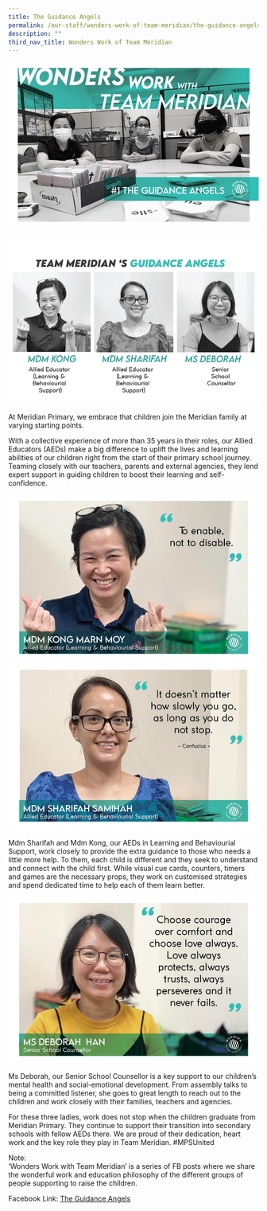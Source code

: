 ```yaml
---
title: The Guidance Angels
permalink: /our-staff/wonders-work-of-team-meridian/the-guidance-angels/
description: ""
third_nav_title: Wonders Work of Team Meridian
---
```

![](/images/Wonder%20Work/Guidance%20Angels%201.jpg)

![](/images/Wonder%20Work/Guidance%20Angels%202.jpg)

<p>At Meridian Primary, we embrace that children join the Meridian family at varying starting points.

With a collective experience of more than 35 years in their roles, our Allied Educators (AEDs) make a big difference to uplift the lives and learning abilities of our children right from the start of their primary school journey. Teaming closely with our teachers, parents and external agencies, they lend expert support in guiding children to boost their learning and self-confidence.</p>

![](/images/Wonder%20Work/Guidance%20Angels%203.jpg)
![](/images/Wonder%20Work/Guidance%20Angels%204.jpg)

<p>Mdm Sharifah and Mdm Kong, our AEDs in Learning and Behaviourial Support, work closely to provide the extra guidance to those who needs a little more help. To them, each child is different and they seek to understand and connect with the child first. While visual cue cards, counters, timers and games are the necessary props, they work on customised strategies and spend dedicated time to help each of them learn better.</p>

![](/images/Wonder%20Work/Guidance%20Angels%205.jpg)

<p>Ms Deborah, our Senior School Counsellor is a key support to our children’s mental health and social-emotional development. From assembly talks to being a committed listener, she goes to great length to reach out to the children and work closely with their families, teachers and agencies.

For these three ladies, work does not stop when the children graduate from Meridian Primary. They continue to support their transition into secondary schools with fellow AEDs there. We are proud of their dedication, heart work and the key role they play in Team Meridian. #MPSUnited

Note:  
‘Wonders Work with Team Meridian’ is a series of FB posts where we share the wonderful work and education philosophy of the different groups of people supporting to raise the children.  

Facebook Link:[](https://www.facebook.com/meridianpri/posts/171132324421380) [The Guidance Angels](https://www.facebook.com/meridianpri/posts/171132324421380)</p>